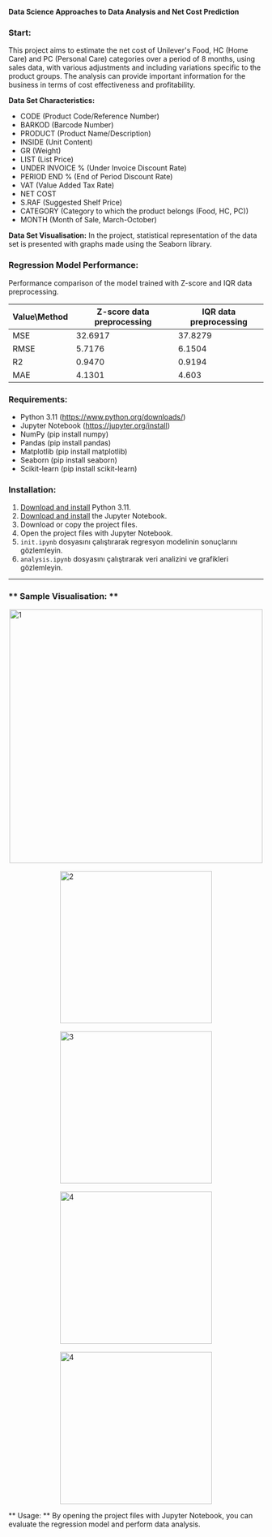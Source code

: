 **Data Science Approaches to Data Analysis and Net Cost Prediction**

### **Start:**
This project aims to estimate the net cost of Unilever's Food, HC (Home Care) and PC (Personal Care) categories over a period of 8 months, using sales data, with various adjustments and including variations specific to the product groups. The analysis can provide important information for the business in terms of cost effectiveness and profitability.

**Data Set Characteristics:**
- CODE (Product Code/Reference Number)
- BARKOD (Barcode Number)
- PRODUCT (Product Name/Description)
- INSIDE (Unit Content)
- GR (Weight)
- LIST (List Price)
- UNDER INVOICE % (Under Invoice Discount Rate)
- PERIOD END % (End of Period Discount Rate)
- VAT (Value Added Tax Rate)
- NET COST
- S.RAF (Suggested Shelf Price)
- CATEGORY (Category to which the product belongs (Food, HC, PC))
- MONTH (Month of Sale, March-October)

**Data Set Visualisation:**
In the project, statistical representation of the data set is presented with graphs made using the Seaborn library.

### **Regression Model Performance:**
Performance comparison of the model trained with Z-score and IQR data preprocessing.

| Value\Method | Z-score data preprocessing | IQR data preprocessing |
|--------------|-------------------------|----------------------|
| MSE | 32.6917 | 37.8279 |
| RMSE | 5.7176 | 6.1504 |
| R2 | 0.9470 | 0.9194 |
| MAE | 4.1301 | 4.603 |


### **Requirements:**
- Python 3.11 (https://www.python.org/downloads/)
- Jupyter Notebook (https://jupyter.org/install)
- NumPy (pip install numpy)
- Pandas (pip install pandas)
- Matplotlib (pip install matplotlib)
- Seaborn (pip install seaborn)
- Scikit-learn (pip install scikit-learn)

### **Installation:**
1. [Download and install](https://www.python.org/downloads/) Python 3.11.
2. [Download and install](https://jupyter.org/install) the Jupyter Notebook.
3. Download or copy the project files.
4. Open the project files with Jupyter Notebook.
5. `init.ipynb` dosyasını çalıştırarak regresyon modelinin sonuçlarını gözlemleyin.
6. `analysis.ipynb` dosyasını çalıştırarak veri analizini ve grafikleri gözlemleyin.

<hr /> 

### ** Sample Visualisation: **
<div style="display: flex; align-items: center; justify-content: center; gap: 1rem; flex-wrap: wrap;">
<img src="https://github.com/Mstfucrr/Veri-Madenciligi-Proje/assets/76887611/1e915ca2-e2af-4408-92c1-832102e97b80" alt="1" width="500" height="auto" >
<img src="https://github.com/Mstfucrr/Veri-Madenciligi-Proje/assets/76887611/f95455c0-1af0-43af-b974-dbe6b83acb26" alt="2" width="300" height="auto" >
<img src="https://github.com/Mstfucrr/Veri-Madenciligi-Proje/assets/76887611/5392b625-3b8a-44a5-a344-95137371e8eb" alt="3" width="300" height="auto" >
<img src="https://github.com/Mstfucrr/Veri-Madenciligi-Proje/assets/76887611/aed6a96c-5a8c-4825-8106-1ca19d3d79c5" alt="4" width="300" height="auto" >
<img src="https://github.com/Mstfucrr/Veri-Madenciligi-Proje/assets/76887611/61d70a41-285b-4ba8-a1d6-b7be1f79215a" alt="4" width="300" height="auto" >


</div>



** Usage: **
By opening the project files with Jupyter Notebook, you can evaluate the regression model and perform data analysis.
